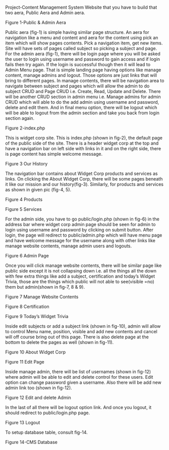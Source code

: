 Project-Content Management System
Website that you have to build that two aera, Public Aera and Admin aera.

Figure 1-Public & Admin Aera

Public aera (fig-1) is simple having similar page structure. An aera for navigation like a menu
and content and aera for the content using pick an item which will show pages contents. Pick a
navigation item, get new items. Site will have sets of pages called subject so picking a subject
and page.
For the admin aera (fig-1), there will be login page where you will be asked the user to login
using username and password to gain access and if login fails then try again. If the login is
successful though then it will lead to Admin Menu page. That is simple landing page having
options like manage content, manage admins and logout. Those options are just links that will
bring to different pages. In manage contents, there will be navigation area to navigate between
subject and pages which will allow the admin to do subject CRUD and Page CRUD i.e. Create,
Read, Update and Delete. There will be another CRUD section in admin menu i.e. Manage
admins for admin CRUD which will able to do the add admin using username and password,
delete and edit them. And in final menu option, there will be logout which will be able to logout
from the admin section and take you back from login section again.

Figure 2-index.php

This is widget corp site. This is index.php (shown in fig-2), the default page of the public side of
the site. There is a header widget corp at the top and have a navigation bar on left side with links
in it and on the right side, there is page content has simple welcome message.

Figure 3 Our History

The navigation bar contains about Widget Corp products and services as links. On clicking the
About Widget Corp, there will be some pages beneath it like our mission and our history(fig-3).
Similarly, for products and services as shown in given pic (fig-4, 5).

Figure 4 Products

Figure 5 Services

For the admin side, you have to go public/login.php (shown in fig-6) in the address bar where
widget corp admin page should be seen for admin to login using username and password by
clicking on submit button. After login, the page will redirect to public/admin.php which will
have menu page and have welcome message for the username along with other links like manage
website contents, manage admin users and logouts.

Figure 6 Admin Page

Once you will click manage website contents, there will be similar page like public side except it
is not collapsing down i.e. all the things all the down with few extra things like add a subject,
certification and today’s Widget Trivia, those are the things which public will not able to
see(visible =no) them but admin(shown in fig-7, 8 & 9).

Figure 7 Manage Website Contents

Figure 8 Certification

Figure 9 Today’s Widget Trivia

Inside edit subjects or add a subject link (shown in fig-10), admin will allow to control Menu
name, position, visible and add new contents and cancel will off course bring out of this page.
There is also delete page at the bottom to delete the pages as well (shown in fig-11).

Figure 10 About Widget Corp

Figure 11 Edit Page

Inside manage admin, there will be list of usernames (shown in fig-12) where admin will be able
to edit and delete control for these users. Edit option can change password given a username.
Also there will be add new admin link too (shown in fig-12).

Figure 12 Edit and delete Admin

In the last of all there will be logout option link. And once you logout, it should redirect to
public/login.php page.

Figure 13 Logout

To setup database table, consult fig-14.

Figure 14-CMS Database

